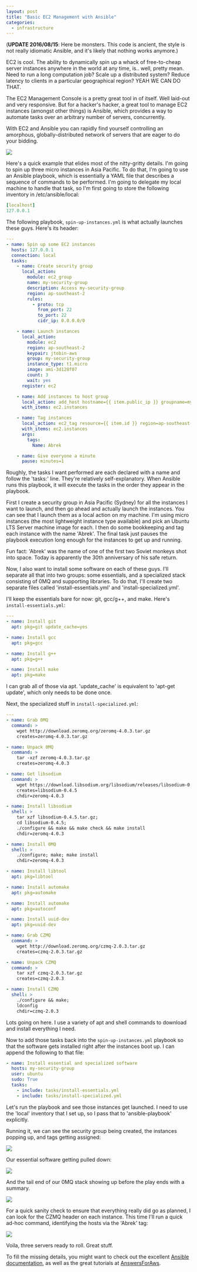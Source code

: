 ```yaml
---
layout: post
title: "Basic EC2 Management with Ansible"
categories:
  - infrastructure
---
```


(**UPDATE 2016/08/15**: Here be monsters.  This code is ancient, the style
is not really idiomatic Ansible, and it's likely that nothing works anymore.)

EC2 is cool.  The ability to dynamically spin up a whack of free-to-cheap
server instances anywhere in the world at any time, is.. well, pretty mean.
Need to run a long computation job?  Scale up a distributed system?  Reduce
latency to clients in a particular geographical region?  YEAH WE CAN DO THAT.

The EC2 Management Console is a pretty great tool in of itself.  Well laid-out
and very responsive.  But for a hacker's hacker, a great tool to manage EC2
instances (amongst other things) is Ansible, which provides a way to automate
tasks over an arbitrary number of servers, concurrently.

With EC2 and Ansible you can rapidly find yourself controlling an amorphous,
globally-distributed network of servers that are eager to do your bidding.

![](/images/ender.jpg)

Here's a quick example that elides most of the nitty-gritty details.  I'm going
to spin up three micro instances in Asia Pacific.  To do that, I'm going to use
an Ansible playbook, which is essentially a YAML file that describes a sequence
of commands to be performed.  I'm going to delegate my local machine to handle
that task, so I'm first going to store the following inventory in
/etc/ansible/local:

``` yaml
[localhost]
127.0.0.1
```

The following playbook, `spin-up-instances.yml` is what actually launches these
guys.  Here's its header:

``` yaml
---
- name: Spin up some EC2 instances
  hosts: 127.0.0.1
  connection: local
  tasks:
    - name: Create security group
      local_action:
        module: ec2_group
        name: my-security-group
        description: Access my-security-group
        region: ap-southeast-2
        rules:
          - proto: tcp
            from_port: 22
            to_port: 22
            cidr_ip: 0.0.0.0/0

    - name: Launch instances
      local_action:
        module: ec2
        region: ap-southeast-2
        keypair: jtobin-aws
        group: my-security-group
        instance_type: t1.micro
        image: ami-3d128f07
        count: 3
        wait: yes
      register: ec2

    - name: Add instances to host group
      local_action: add_host hostname={{ item.public_ip }} groupname=my-security-group
      with_items: ec2.instances

    - name: Tag instances
      local_action: ec2_tag resource={{ item.id }} region=ap-southeast-2 state=present
      with_items: ec2.instances
      args:
        tags:
          Name: Abrek

    - name: Give everyone a minute
      pause: minutes=1
```

Roughly, the tasks I want performed are each declared with a name and follow
the 'tasks:' line.  They're relatively self-explanatory.  When Ansible runs
this playbook, it will execute the tasks in the order they appear in the
playbook.

First I create a security group in Asia Pacific (Sydney) for all the instances
I want to launch, and then go ahead and actually launch the instances.  You can
see that I launch them as a local action on my machine.  I'm using micro
instances (the most lightweight instance type available) and pick an Ubuntu LTS
Server machine image for each.  I then do some bookkeeping and tag each
instance with the name 'Abrek'.  The final task just pauses the playbook
execution long enough for the instances to get up and running.

Fun fact: 'Abrek' was the name of one of the first two Soviet monkeys shot into
space.  Today is apparently the 30th anniversary of his safe return.

Now, I also want to install some software on each of these guys.  I'll separate
all that into two groups: some essentials, and a specialized stack consisting
of 0MQ and supporting libraries.  To do that, I'll create two separate files
called 'install-essentials.yml' and 'install-specialized.yml'.

I'll keep the essentials bare for now: git, gcc/g++, and make.  Here's
`install-essentials.yml`:

``` yaml
---
- name: Install git
  apt: pkg=git update_cache=yes

- name: Install gcc
  apt: pkg=gcc

- name: Install g++
  apt: pkg=g++

- name: Install make
  apt: pkg=make
```

I can grab all of those via apt.  'update_cache' is equivalent to 'apt-get
update', which only needs to be done once.

Next, the specialized stuff in `install-specialized.yml`:

``` yaml
---
- name: Grab 0MQ
  command: >
    wget http://download.zeromq.org/zeromq-4.0.3.tar.gz
    creates=zeromq-4.0.3.tar.gz

- name: Unpack 0MQ
  command: >
    tar -xzf zeromq-4.0.3.tar.gz
    creates=zeromq-4.0.3

- name: Get libsodium
  command: >
    wget https://download.libsodium.org/libsodium/releases/libsodium-0.4.5.tar.gz
    creates=libsodium-0.4.5
    chdir=zeromq-4.0.3

- name: Install libsodium
  shell: >
    tar xzf libsodium-0.4.5.tar.gz;
    cd libsodium-0.4.5;
    ./configure && make && make check && make install
    chdir=zeromq-4.0.3

- name: Install 0MQ
  shell: >
    ./configure; make; make install
    chdir=zeromq-4.0.3

- name: Install libtool
  apt: pkg=libtool

- name: Install automake
  apt: pkg=automake

- name: Install automake
  apt: pkg=autoconf

- name: Install uuid-dev
  apt: pkg=uuid-dev

- name: Grab CZMQ
  command: >
    wget http://download.zeromq.org/czmq-2.0.3.tar.gz
    creates=czmq-2.0.3.tar.gz

- name: Unpack CZMQ
  command: >
    tar xzf czmq-2.0.3.tar.gz
    creates=czmq-2.0.3

- name: Install CZMQ
  shell: >
    ./configure && make;
    ldconfig
    chdir=czmq-2.0.3
```

Lots going on here.  I use a variety of apt and shell commands to download and
install everything I need.

Now to add those tasks back into the `spin-up-instances.yml` playbook so that
the software gets installed right after the instances boot up.  I can append
the following to that file:

``` yaml
- name: Install essential and specialized software
  hosts: my-security-group
  user: ubuntu
  sudo: True
  tasks:
    - include: tasks/install-essentials.yml
    - include: tasks/install-specialized.yml
```

Let's run the playbook and see those instances get launched.  I need to use the
'local' inventory that I set up, so I pass that to 'ansible-playbook'
explicitly.

Running it, we can see the security group being created, the instances popping
up, and tags getting assigned:

![](/images/ansible-first.png)

Our essential software getting pulled down:

![](/images/ansible-third.png)

And the tail end of our 0MQ stack showing up before the play ends with a
summary.

![](/images/ansible-fourth.png)

For a quick sanity check to ensure that everything really did go as planned, I
can look for the CZMQ header on each instance.  This time I'll run a quick
ad-hoc command, identifying the hosts via the 'Abrek' tag:

![](/images/ansible-fifth.png)

Voila, three servers ready to roll.  Great stuff.

To fill the missing details, you might want to check out the excellent [Ansible
documentation](http://www.ansibleworks.com/docs/), as well as the great
tutorials at [AnswersForAws](http://answersforaws.com/).

